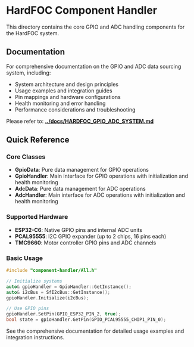 # HardFOC Component Handler

This directory contains the core GPIO and ADC handling components for the HardFOC system.

## Documentation

For comprehensive documentation on the GPIO and ADC data sourcing system, including:
- System architecture and design principles
- Usage examples and integration guides
- Pin mappings and hardware configurations  
- Health monitoring and error handling
- Performance considerations and troubleshooting

Please refer to: **[../docs/HARDFOC_GPIO_ADC_SYSTEM.md](../docs/HARDFOC_GPIO_ADC_SYSTEM.md)**

## Quick Reference

### Core Classes
- **GpioData**: Pure data management for GPIO operations
- **GpioHandler**: Main interface for GPIO operations with initialization and health monitoring
- **AdcData**: Pure data management for ADC operations  
- **AdcHandler**: Main interface for ADC operations with initialization and health monitoring

### Supported Hardware
- **ESP32-C6**: Native GPIO pins and internal ADC units
- **PCAL95555**: I2C GPIO expander (up to 2 chips, 16 pins each)
- **TMC9660**: Motor controller GPIO pins and ADC channels

### Basic Usage
```cpp
#include "component-handler/All.h"

// Initialize systems
auto& gpioHandler = GpioHandler::GetInstance();
auto& i2cBus = SfI2cBus::GetInstance();
gpioHandler.Initialize(i2cBus);

// Use GPIO pins
gpioHandler.SetPin(GPIO_ESP32_PIN_2, true);
bool state = gpioHandler.GetPin(GPIO_PCAL95555_CHIP1_PIN_0);
```

See the comprehensive documentation for detailed usage examples and integration instructions.
